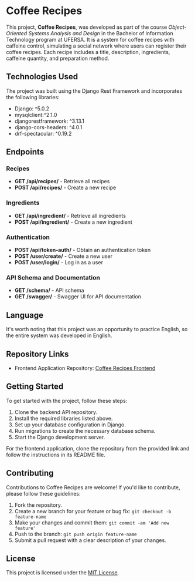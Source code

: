 # Coffee Recipes

This project, **Coffee Recipes**, was developed as part of the course *Object-Oriented Systems Analysis and Design* in the Bachelor of Information Technology program at UFERSA. It is a system for coffee recipes with caffeine control, simulating a social network where users can register their coffee recipes. Each recipe includes a title, description, ingredients, caffeine quantity, and preparation method.

## Technologies Used

The project was built using the Django Rest Framework and incorporates the following libraries:

- Django: ^5.0.2
- mysqlclient:^2.1.0 
- djangorestframework: ^3.13.1
- django-cors-headers: ^4.0.1
- drf-spectacular: ^0.19.2

## Endpoints

### Recipes

- **GET /api/recipes/** - Retrieve all recipes
- **POST /api/recipes/** - Create a new recipe

### Ingredients

- **GET /api/ingredient/** - Retrieve all ingredients
- **POST /api/ingredient/** - Create a new ingredient

### Authentication

- **POST /api/token-auth/** - Obtain an authentication token
- **POST /user/create/** - Create a new user
- **POST /user/login/** - Log in as a user

### API Schema and Documentation

- **GET /schema/** - API schema
- **GET /swagger/** - Swagger UI for API documentation

## Language

It's worth noting that this project was an opportunity to practice English, so the entire system was developed in English.

## Repository Links

- Frontend Application Repository: [Coffee Recipes Frontend](https://github.com/Luan029/Coffee_recipes)

## Getting Started

To get started with the project, follow these steps:

1. Clone the backend API repository.
2. Install the required libraries listed above.
3. Set up your database configuration in Django.
4. Run migrations to create the necessary database schema.
5. Start the Django development server.

For the frontend application, clone the repository from the provided link and follow the instructions in its README file.

## Contributing

Contributions to Coffee Recipes are welcome! If you'd like to contribute, please follow these guidelines:

1. Fork the repository.
2. Create a new branch for your feature or bug fix: `git checkout -b feature-name`
3. Make your changes and commit them: `git commit -am 'Add new feature'`
4. Push to the branch: `git push origin feature-name`
5. Submit a pull request with a clear description of your changes.

## License

This project is licensed under the [MIT License](link_to_license_file).
